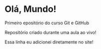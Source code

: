 # Olá, Mundo!
Primeiro epositório do curso Git e GitHub

Repositório criado durante uma aula ao vivo!

Essa linha eu adicionei diretamente no site!
